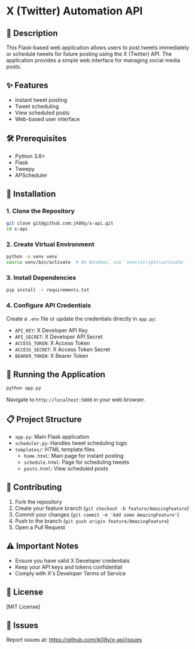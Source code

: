 # X (Twitter) Automation API

## 📝 Description
This Flask-based web application allows users to post tweets immediately or schedule tweets for future posting using the X (Twitter) API. The application provides a simple web interface for managing social media posts.

## ✨ Features
- Instant tweet posting
- Tweet scheduling
- View scheduled posts
- Web-based user interface

## 🛠 Prerequisites
- Python 3.8+
- Flask
- Tweepy
- APScheduler

## 🚀 Installation

### 1. Clone the Repository
```bash
git clone git@github.com:jk08y/x-api.git
cd x-api
```

### 2. Create Virtual Environment
```bash
python -m venv venv
source venv/bin/activate  # On Windows, use `venv\Scripts\activate`
```

### 3. Install Dependencies
```bash
pip install -r requirements.txt
```

### 4. Configure API Credentials
Create a `.env` file or update the credentials directly in `app.py`:
- `API_KEY`: X Developer API Key
- `API_SECRET`: X Developer API Secret
- `ACCESS_TOKEN`: X Access Token
- `ACCESS_SECRET`: X Access Token Secret
- `BEARER_TOKEN`: X Bearer Token

## 🔧 Running the Application
```bash
python app.py
```
Navigate to `http://localhost:5000` in your web browser.

## 📋 Project Structure
- `app.py`: Main Flask application
- `scheduler.py`: Handles tweet scheduling logic
- `templates/`: HTML template files
  - `home.html`: Main page for instant posting
  - `schedule.html`: Page for scheduling tweets
  - `posts.html`: View scheduled posts

## 🤝 Contributing
1. Fork the repository
2. Create your feature branch (`git checkout -b feature/AmazingFeature`)
3. Commit your changes (`git commit -m 'Add some AmazingFeature'`)
4. Push to the branch (`git push origin feature/AmazingFeature`)
5. Open a Pull Request

## ⚠️ Important Notes
- Ensure you have valid X Developer credentials
- Keep your API keys and tokens confidential
- Comply with X's Developer Terms of Service

## 📄 License
[MIT License]

## 🐛 Issues
Report issues at: https://github.com/jk08y/x-api/issues
